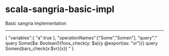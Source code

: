 # scala-sangria-basic-impl
Basic sangria implementation

---------


{
	"variables":{
		"a":true
	},
	"operationNames":["Some","Somen"],
	"query":" query Some($a: Boolean!){foos_check(y: $a){y @export(as: \"vr\")}} query Somen{bars_check(x:$vr){x}} "
}

